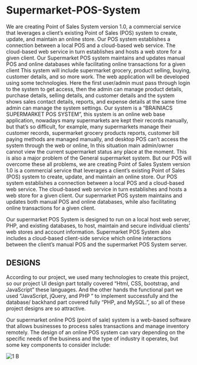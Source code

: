 # Supermarket-POS-System
We are creating Point of Sales System version 1.0, a commercial service that leverages a 
client’s existing Point of Sales (POS) system to create, update, and maintain an online store. 
Our POS system establishes a connection between a local POS and a cloud-based web service. 
The cloud-based web service in turn establishes and hosts a web store for a given client. Our 
Supermarket POS system maintains and updates manual POS and online databases while 
facilitating online transactions for a given client
This system will include supermarket grocery, product selling, buying, customer details, and 
so more work. The web application will be developed using some technologies. Here the first 
user/admin must pass through login to the system to get access, then the admin can manage 
product details, purchase details, selling details, and customer details and the system shows 
sales contact details, reports, and expense details at the same time admin can manage the 
system settings.
Our system is a “BRAINIACS SUPERMARKET POS SYSTEM”, this system is an online 
web base application, nowadays many supermarkets are kept their records manually, but 
that’s so difficult, for example, many supermarkets manage their customer records, 
supermarket grocery products reports, customer bill paying methods are managed manually, 
and desktop POS can’t access the system through the web or online, In this situation main 
admin/owner cannot view the current supermarket status any place at the moment. This is also 
a major problem of the General supermarket system. But our POS will overcome these all 
problems, we are creating Point of Sales System version 1.0 is a commercial service that 
leverages a client’s existing Point of Sales (POS) system to create, update, and maintain an 
online store. Our POS system establishes a connection between a local POS and a cloud-based 
web service. The cloud-based web service in turn establishes and hosts a web store for a given 
client. Our supermarket POS system maintains and updates both manual POS and online 
databases, while also facilitating online transactions for a given client.

Our supermarket POS System is designed to run on a local host web server, PHP, and existing 
databases, to host, maintain and secure individual clients’ web stores and account information. 
Supermarket POS System also includes a cloud-based client-side service which online 
interactions between the client’s manual POS and the supermarket POS System server.

## DESIGNS
According to our project, we used many technologies to create this project, so our project UI design
part totally covered “Html, CSS, bootstrap, and JavaScript” these languages. And the other hands the 
functional part we used “JavaScript, jQuery, and PHP ” to implement successfully and the database/ 
backhand part covered fully “PHP, and MySQL.”, so all of these project designs are so attractive.

Our supermarket online POS (point of sale) system is a web-based software that allows 
businesses to process sales transactions and manage inventory remotely. The design of an 
online POS system can vary depending on the specific needs of the business and the type of 
industry it operates, but some key components to consider include:


![1 B](https://github.com/brianiacs-Cluster-3-2/Supermarket-POS-System/assets/90097439/5dd87e65-c345-4f90-8e52-c367062d0023)

